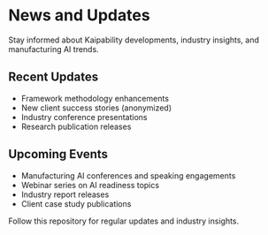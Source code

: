 # News and Updates

Stay informed about Kaipability developments, industry insights, and manufacturing AI trends.

## Recent Updates
- Framework methodology enhancements
- New client success stories (anonymized)
- Industry conference presentations
- Research publication releases

## Upcoming Events
- Manufacturing AI conferences and speaking engagements
- Webinar series on AI readiness topics
- Industry report releases
- Client case study publications

Follow this repository for regular updates and industry insights.